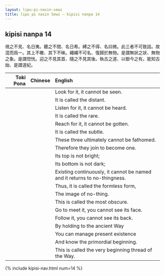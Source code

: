 ```yaml
---
layout: lipu-pi-nasin-sewi
title: lipu pi nasin Sewi — kipisi nanpa 14
---
```


## kipisi nanpa 14

視之不見、名日夷。聽之不間、名日希。縛之不得、名曰微。此三者不可致詰。故混而爲一。其上不皦、其下不昧。繩繩不可名、復歸於無物。是謂無狀之狀、無物 之象。是謂惚恍。迎之不見其首、隨之不見其後。執古之道、以御今之有。能知古始、是謂道紀。

| Toki Pona | Chinese | English
|-:|:-:|:-
|  |  | Look for it, it cannot be seen.
|  |  | It is called the distant.
|  |  | Listen for it, it cannot be heard.
|  |  | It is called the rare.
|  |  | Reach for it, it cannot be gotten.
|  |  | It is called the subtle.
|  |  | These three ultimately cannot be fathomed.
|  |  | Therefore they join to become one.
|  |  | Its top is not bright;
|  |  | Its bottom is not dark;
|  |  | Existing continuously, it cannot be named and it returns to no-thingness.
|  |  | Thus, it is called the formless form,
|  |  | The image of no-thing.
|  |  | This is called the most obscure.
|  |  | Go to meet it, you cannot see its face.
|  |  | Follow it, you cannot see its back.
|  |  | By holding to the ancient Way
|  |  | You can manage present existence
|  |  | And know the primordial beginning.
|  |  | This is called the very beginning thread of the Way.

{% include kipisi-nav.html num=14 %}

